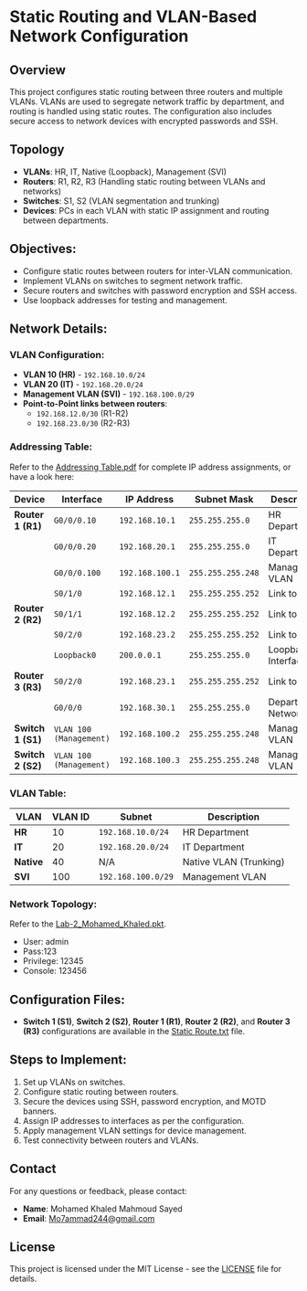 # Static Routing and VLAN-Based Network Configuration

## Overview
This project configures static routing between three routers and multiple VLANs. VLANs are used to segregate network traffic by department, and routing is handled using static routes. The configuration also includes secure access to network devices with encrypted passwords and SSH.

## Topology
- **VLANs**: HR, IT, Native (Loopback), Management (SVI)
- **Routers**: R1, R2, R3 (Handling static routing between VLANs and networks)
- **Switches**: S1, S2 (VLAN segmentation and trunking)
- **Devices**: PCs in each VLAN with static IP assignment and routing between departments.

## Objectives:
- Configure static routes between routers for inter-VLAN communication.
- Implement VLANs on switches to segment network traffic.
- Secure routers and switches with password encryption and SSH access.
- Use loopback addresses for testing and management.

## Network Details:
### VLAN Configuration:
- **VLAN 10 (HR)** - `192.168.10.0/24`
- **VLAN 20 (IT)** - `192.168.20.0/24`
- **Management VLAN (SVI)** - `192.168.100.0/29`
- **Point-to-Point links between routers**:
  - `192.168.12.0/30` (R1-R2)
  - `192.168.23.0/30` (R2-R3)

### Addressing Table:
Refer to the [Addressing Table.pdf](Addressing%20Table.pdf) for complete IP address assignments, or have a look here:

| **Device** | **Interface**       | **IP Address**         | **Subnet Mask**        | **Description**        |
|------------|---------------------|------------------------|------------------------|------------------------|
| **Router 1 (R1)** | `G0/0/0.10`          | `192.168.10.1`         | `255.255.255.0`         | HR Department           |
|            | `G0/0/0.20`          | `192.168.20.1`         | `255.255.255.0`         | IT Department           |
|            | `G0/0/0.100`         | `192.168.100.1`        | `255.255.255.248`       | Management VLAN         |
|            | `S0/1/0`             | `192.168.12.1`         | `255.255.255.252`       | Link to R2              |
| **Router 2 (R2)** | `S0/1/1`             | `192.168.12.2`         | `255.255.255.252`       | Link to R1              |
|            | `S0/2/0`             | `192.168.23.2`         | `255.255.255.252`       | Link to R3              |
|            | `Loopback0`          | `200.0.0.1`            | `255.255.255.0`         | Loopback Interface      |
| **Router 3 (R3)** | `S0/2/0`             | `192.168.23.1`         | `255.255.255.252`       | Link to R2              |
|            | `G0/0/0`             | `192.168.30.1`         | `255.255.255.0`         | Department Network      |
| **Switch 1 (S1)** | `VLAN 100 (Management)` | `192.168.100.2`        | `255.255.255.248`       | Management VLAN         |
| **Switch 2 (S2)** | `VLAN 100 (Management)` | `192.168.100.3`        | `255.255.255.248`       | Management VLAN         |

### VLAN Table:

| **VLAN**    | **VLAN ID** | **Subnet**              | **Description**        |
|-------------|-------------|-------------------------|------------------------|
| **HR**      | 10          | `192.168.10.0/24`       | HR Department           |
| **IT**      | 20          | `192.168.20.0/24`       | IT Department           |
| **Native**  | 40          | N/A                     | Native VLAN (Trunking)  |
| **SVI**     | 100         | `192.168.100.0/29`      | Management VLAN         |

### Network Topology:
Refer to the [Lab-2_Mohamed_Khaled.pkt](Lab-2_Mohamed_Khaled.pkt).
- User: admin
- Pass:123
- Privilege: 12345
- Console: 123456

## Configuration Files:
- **Switch 1 (S1)**, **Switch 2 (S2)**, **Router 1 (R1)**, **Router 2 (R2)**, and **Router 3 (R3)** configurations are available in the [Static Route.txt](Static%20Route.txt) file.

## Steps to Implement:
1. Set up VLANs on switches.
2. Configure static routing between routers.
3. Secure the devices using SSH, password encryption, and MOTD banners.
4. Assign IP addresses to interfaces as per the configuration.
5. Apply management VLAN settings for device management.
6. Test connectivity between routers and VLANs.

## **Contact**
For any questions or feedback, please contact:
- **Name**: Mohamed Khaled Mahmoud Sayed
- **Email**: Mo7ammad244@gmail.com

## License

This project is licensed under the MIT License - see the [LICENSE](LICENSE) file for details.
